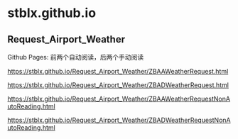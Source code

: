 # stblx.github.io

## Request_Airport_Weather

Github Pages: 前两个自动阅读，后两个手动阅读

https://stblx.github.io/Request_Airport_Weather/ZBAAWeatherRequest.html

https://stblx.github.io/Request_Airport_Weather/ZBADWeatherRequest.html

https://stblx.github.io/Request_Airport_Weather/ZBAAWeatherRequestNonAutoReading.html

https://stblx.github.io/Request_Airport_Weather/ZBADWeatherRequestNonAutoReading.html
